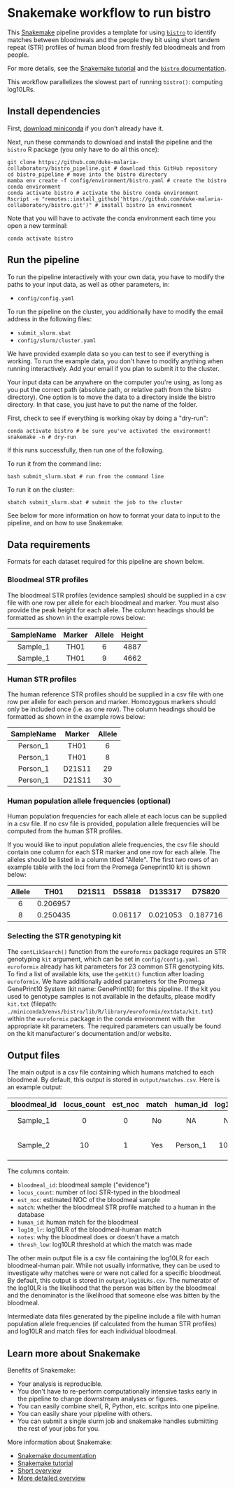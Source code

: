 # Snakemake workflow to run bistro

This [Snakemake](https://snakemake.readthedocs.io/en/stable/) pipeline provides a template for using [`bistro`](https://github.com/duke-malaria-collaboratory/bistro) to identify matches between bloodmeals and the people they bit using short tandem repeat (STR) profiles of human blood from freshly fed bloodmeals and from people. 

For more details, see the [Snakemake tutorial](https://snakemake.readthedocs.io/en/stable/tutorial/tutorial.html) and the [`bistro` documentation](https://github.com/duke-malaria-collaboratory/bistro).

This workflow parallelizes the slowest part of running `bistro()`: computing log10LRs. 

## Install dependencies

First, [download miniconda](https://docs.conda.io/en/latest/miniconda.html) if you don't already have it.

Next, run these commands to download and install the pipeline and the `bistro` R package (you only have to do all this once):
```
git clone https://github.com/duke-malaria-collaboratory/bistro_pipeline.git # download this GitHub repository
cd bistro_pipeline # move into the bistro directory
mamba env create -f config/environment/bistro.yaml # create the bistro conda environment
conda activate bistro # activate the bistro conda environment
Rscript -e "remotes::install_github('https://github.com/duke-malaria-collaboratory/bistro.git')" # install bistro in environment
```

Note that you will have to activate the conda environment each time you open a new terminal:
```
conda activate bistro
```

## Run the pipeline

To run the pipeline interactively with your own data, you have to modify the paths to your input data, as well as other parameters, in:
- `config/config.yaml` 

To run the pipeline on the cluster, you additionally have to modify the email address in the following files:
- `submit_slurm.sbat` 
- `config/slurm/cluster.yaml` 

We have provided example data so you can test to see if everything is working. 
To run the example data, you don't have to modify anything when running interactively. Add your email if you plan to submit it to the cluster.  

Your input data can be anywhere on the computer you're using, as long as you put the correct path 
(absolute path, or relative path from the bistro directory). 
One option is to move the data to a directory inside the bistro directory. 
In that case, you just have to put the name of the folder. 

First, check to see if everything is working okay by doing a "dry-run":

```
conda activate bistro # be sure you've activated the environment! 
snakemake -n # dry-run
```

If this runs successfully, then run one of the following.

To run it from the command line:

```
bash submit_slurm.sbat # run from the command line
```

To run it on the cluster: 

```
sbatch submit_slurm.sbat # submit the job to the cluster
```

See below for more information on how to format your data to input to the pipeline, and on how to use Snakemake.

## Data requirements

Formats for each dataset required for this pipeline are shown below.

### Bloodmeal STR profiles

The bloodmeal STR profiles (evidence samples) should be supplied in a csv file with one row per allele for each bloodmeal and marker. You must also provide the peak height for each allele. The column headings should be formatted as shown in the example rows below:

|SampleName|Marker|Allele|Height|
|:---:|:---:|:---:|:---:|
|Sample_1|TH01|6|4887|
|Sample_1|TH01|9|4662|

### Human STR profiles

The human reference STR profiles should be supplied in a csv file with one row per allele for each person and marker. Homozygous markers should only be included once (i.e. as one row). The column headings should be formatted as shown in the example rows below:

|SampleName|Marker|Allele|
|:---:|:---:|:---:|
|Person_1|TH01|6|
|Person_1|TH01|8|
|Person_1|D21S11|29|
|Person_1|D21S11|30|

### Human population allele frequencies (optional)

Human population frequencies for each allele at each locus can be supplied in a csv file. If no csv file is provided, population allele frequencies will be computed from the human STR profiles. 

If you would like to input population allele frequencies, the csv file should contain one column for each STR marker and one row for each allele. The alleles should be listed in a column titled "Allele". The first two rows of an example table with the loci from the Promega Geneprint10 kit is shown below:

| Allele | TH01 | D21S11 | D5S818 | D13S317 | D7S820 | D16S539 | CSF1PO | AMEL | vWA | TPOX |
|:------:|:----:|:------:|:------:|:-------:|:------:|:------:|:----:|:---:|:----:|:---:|
|6|0.206957| | | | | | | | |0.098276|
|8|0.250435| |0.06117|0.021053|0.187716|0.033304|0.042205| | |0.24569|

### Selecting the STR genotyping kit

The `contLikSearch()` function from the `euroformix` package requires an STR genotyping `kit` argument, which can be set in `config/config.yaml`. `euroformix` already has kit parameters for 23 common STR genotyping kits. To find a list of available kits, use the `getKit()` function after loading `euroformix`. We have additionally added parameters for the Promega GenePrint10 System (kit name: GenePrint10) for this pipeline. If the kit you used to genotype samples is not available in the defaults, please modify `kit.txt` (filepath: `./miniconda3/envs/bistro/lib/R/library/euroformix/extdata/kit.txt`) within the `euroformix` package in the conda environment with the appropriate kit parameters. The required parameters can usually be found on the kit manufacturer's documentation and/or website.

## Output files

The main output is a csv file containing which humans matched to each bloodmeal. By default, this output is stored in `output/matches.csv`. Here is an example output:

|bloodmeal_id|locus_count|est_noc|match|human_id|log10_lr|notes|thresh_low|
|:---:|:---:|:---:|:---:|:---:|:---:|:---:|:---:|
|Sample_1|0|0|No|NA|NA|No peaks|1|
|Sample_2|10|1|Yes|Person_1|10.91|Passed all filters|10|

The columns contain:
- `bloodmeal_id`: bloodmeal sample ("evidence")
- `locus_count`: number of loci STR-typed in the bloodmeal
- `est_noc`: estimated NOC of the bloodmeal sample
- `match`: whether the bloodmeal STR profile matched to a human in the database
- `human_id`: human match for the bloodmeal
- `log10_lr`: log10LR of the bloodmeal-human match
- `notes`: why the bloodmeal does or doesn't have a match
- `thresh_low`: log10LR threshold at which the match was made

The other main output file is a csv file containing the log10LR for each bloodmeal-human pair. While not usually informative, they can be used to investigate why matches were or were not called for a specific bloodmeal. By default, this output is stored in `output/log10LRs.csv`. The numerator of the log10LR is the likelihood that the person was bitten by the bloodmeal and the denominator is the likelihood that someone else was bitten by the bloodmeal. 

Intermediate data files generated by the pipeline include a file with human population allele frequencies (if calculated from the human STR profiles) and log10LR and match files for each individual bloodmeal. 

## Learn more about Snakemake

Benefits of Snakemake:
- Your analysis is reproducible.
- You don't have to re-perform computationally intensive tasks early in the pipeline to change downstream analyses or figures.
- You can easily combine shell, R, Python, etc. scritps into one pipeline.
- You can easily share your pipeline with others.
- You can submit a single slurm job and snakemake handles submitting the rest of your jobs for you.

More information about Snakemake: 
- [Snakemake documentation](https://snakemake.readthedocs.io/en/stable/)
- [Snakemake tutorial](https://snakemake.readthedocs.io/en/stable/tutorial/tutorial.html)
- [Short overview](https://slides.com/johanneskoester/snakemake-short#/)
- [More detailed overview](https://slides.com/johanneskoester/snakemake-tutorial#/)

